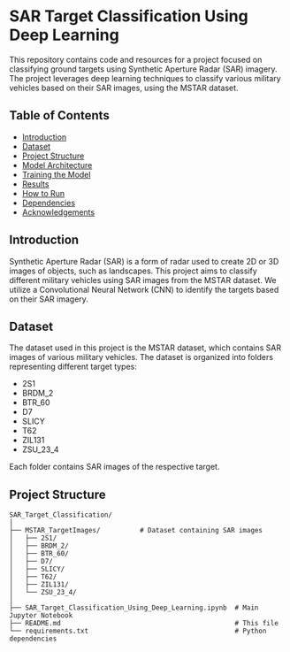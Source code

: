 # SAR Target Classification Using Deep Learning

This repository contains code and resources for a project focused on classifying ground targets using Synthetic Aperture Radar (SAR) imagery. The project leverages deep learning techniques to classify various military vehicles based on their SAR images, using the MSTAR dataset.

## Table of Contents

- [Introduction](#introduction)
- [Dataset](#dataset)
- [Project Structure](#project-structure)
- [Model Architecture](#model-architecture)
- [Training the Model](#training-the-model)
- [Results](#results)
- [How to Run](#how-to-run)
- [Dependencies](#dependencies)
- [Acknowledgements](#acknowledgements)

## Introduction

Synthetic Aperture Radar (SAR) is a form of radar used to create 2D or 3D images of objects, such as landscapes. This project aims to classify different military vehicles using SAR images from the MSTAR dataset. We utilize a Convolutional Neural Network (CNN) to identify the targets based on their SAR imagery.

## Dataset

The dataset used in this project is the MSTAR dataset, which contains SAR images of various military vehicles. The dataset is organized into folders representing different target types:

- 2S1
- BRDM_2
- BTR_60
- D7
- SLICY
- T62
- ZIL131
- ZSU_23_4

Each folder contains SAR images of the respective target.

## Project Structure

```plaintext
SAR_Target_Classification/
│
├── MSTAR_TargetImages/          # Dataset containing SAR images
│   ├── 2S1/
│   ├── BRDM_2/
│   ├── BTR_60/
│   ├── D7/
│   ├── SLICY/
│   ├── T62/
│   ├── ZIL131/
│   └── ZSU_23_4/
│
├── SAR_Target_Classification_Using_Deep_Learning.ipynb  # Main Jupyter Notebook
├── README.md                                            # This file
└── requirements.txt                                     # Python dependencies
